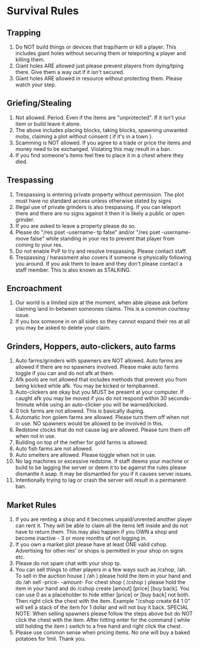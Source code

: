 
# Survival Rules

## Trapping
1. Do NOT build things or devices that trap/harm or kill a player. This includes giant holes without securing them or teleporting a player and killing them. 
2. Giant holes ARE allowed just please prevent players from dying/tping there. Give them a way out if it isn't secured.
3. Giant holes ARE allowed in resource without protecting them. Please watch your step. 

## Griefing/Stealing
1. Not allowed. Period. Even if the items are "unprotected". If it isn't your item or build leave it alone. 
2. The above includes placing blocks, taking blocks, spawning unwanted mobs, claiming a plot without consent ( if it's in a town ).
3. Scamming is NOT allowed. If you agree to a trade or price the items and money need to be exchanged. Violating this may result in a ban. 
4. If you find someone's items feel free to place it in a chest where they died.

## Trespassing
1. Trespassing is entering private property without permission. The plot must have no standard access unless otherwise stated by signs 
2. Illegal use of private grinders is also trespassing. If you can teleport there and there are no signs against it then it is likely a public or open grinder.
3. If you are asked to leave a property please do so. 
4. Please do "/res pset -username- tp false" and/or "/res pset -username- move false" while standing in your res to prevent that player from coming to your res.
5. Do not enable PvP to try and resolve trespassing. Please contact staff.
6. Trespassing / harassment also covers if someone is physically following you around. If you ask them to leave and they don't please contact a staff member. This is also known as STALKING.

## Encroachment
1. Our world is a limited size at the moment, when able please ask before claiming land in-between someones claims. This is a common courtesy issue.
2. If you box someone in on all sides so they cannot expand their res at all you may be asked to delete your claim.

## Grinders, Hoppers, auto-clickers, auto farms
1. Auto farms/grinders with spawners are NOT allowed. Auto farms are allowed if there are no spawners involved. Please make auto farms toggle if you can and do not afk at them. 
2. Afk pools are not allowed that includes methods that prevent you from being kicked while afk. You may be kicked or tempbanned.
3. Auto-clickers are okay but you MUST be present at your computer. If caught afk you may be moved if you do not respond within 30 seconds-1minute while using an auto-clicker you will be warned/kicked.
4. 0 tick farms are not allowed. This is basically duping.
5. Automatic Iron golem farms are allowed. Please turn them off when not in use. NO spawners would be allowed to be involved in this. 
6. Redstone clocks that do not cause lag are allowed. Please turn them off when not in use. 
7. Building on top of the nether for gold farms is allowed. 
8. Auto fish farms are not allowed.
9. Auto smelters are allowed. Please toggle when not in use.
10. No lag machines or excessive redstone. If staff deems your machine or build to be lagging the server or deem it to be against the rules please dismantle it asap. It may be dismantled for you if it causes server issues. 
11. Intentionally trying to lag or crash the server will result in a permanent ban.

## Market Rules
1. If you are renting a shop and it becomes unpaid/unrented another player can rent it. They will be able to claim all the items left inside and do not have to return them. This may also happen if you OWN a shop and become inactive - 3 or more months of not logging in.
2. If you own a market plot please have at least ONE valid cshop. Advertising for other res' or shops is permitted in your shop on signs etc.
3. Please do not spam chat with your shop tp. 
4. You can sell things to other players in a few ways such as /cshop, /ah.
To sell in the auction house ( /ah ) please hold the item in your hand and do /ah sell -price- -amount- 
For chest shop ( /cshop ) please hold the item in your hand and do /cshop create [amout] [price] [buy back]. You can use 0 as a placeholder to hide either [price] or [buy back] not both. Then right click the chest with the item. Example "/cshop create 64 1 0" will sell a stack of the item for 1 dollar and will not buy it back. 
SPECIAL NOTE: When selling spawners please follow the steps above but do NOT click the chest with the item. After hitting enter for the command ( while still holding the item ) switch to a free hand and right click the chest. 
5. Please use common sense when pricing items. No one will buy a baked potatoes for 1mil. Thank you.
